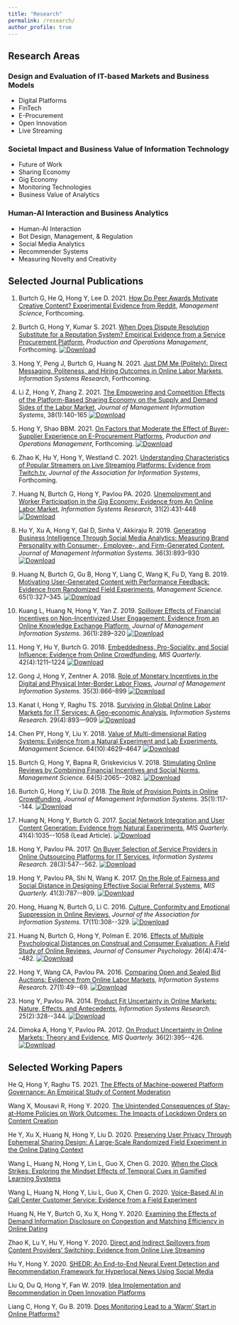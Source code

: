 ```yaml
---
title: "Research"
permalink: /research/
author_profile: true
---
```


## Research Areas

### Design and Evaluation of IT-based Markets and Business Models
- Digital Platforms
- FinTech
- E-Procurement
- Open Innovation
- Live Streaming

### Societal Impact and Business Value of Information Technology
- Future of Work
- Sharing Economy
- Gig Economy
- Monitoring Technologies
- Business Value of Analytics

### Human-AI Interaction and Business Analytics
- Human-AI Interaction
- Bot Design, Management, & Regulation
- Social Media Analytics
- Recommender Systems
- Measuring Novelty and Creativity
 
<!-- <hr style="clear:both;visibility: hidden;" />   -->

## Selected Journal Publications

1. Burtch G, He Q, Hong Y, Lee D. 2021. [How Do Peer Awards Motivate Creative Content? Experimental Evidence from Reddit](https://papers.ssrn.com/sol3/papers.cfm?abstract_id=3701259), *Management Science*, Forthcoming.

1. Burtch G, Hong Y, Kumar S. 2021. [When Does Dispute Resolution Substitute for a Reputation System? Empirical Evidence from a Service Procurement Platform](https://papers.ssrn.com/sol3/papers.cfm?abstract_id=3436213), *Production and Operations Management*, Forthcoming. [![Download](https://img.shields.io/badge/Download-blue.svg)](/paper-pdf/POM_DisputeResolution_2021.pdf)

1. Hong Y, Peng J, Burtch G, Huang N. 2021. [Just DM Me (Politely): Direct Messaging, Politeness, and Hiring Outcomes in Online Labor Markets](https://papers.ssrn.com/sol3/papers.cfm?abstract_id=3151289), *Information Systems Research*, Forthcoming.

1. Li Z, Hong Y, Zhang Z. 2021. [The Empowering and Competition Effects of the Platform-Based Sharing Economy on the Supply and Demand Sides of the Labor Market](https://urldefense.com/v3/__https://www.tandfonline.com/eprint/NV4YPPYWBCBWWHQZYBDG/full?target=10.1080*07421222.2021.1870387__;Lw!!LkSTlj0I!UWhkN7ZeZgmRaMvNV4Khy7QK99k6BxaXLksNR-PFMTZ8IgF-yyG_xKutptHdfHI$), *Journal of Management Information Systems*, 38(1):140-165 [![Download](https://img.shields.io/badge/Download-blue.svg)](/paper-pdf/JMIS_SharingEconomy_2021.pdf)

1. Hong Y, Shao BBM. 2021. [On Factors that Moderate the Effect of Buyer-Supplier Experience on E-Procurement Platforms](https://onlinelibrary.wiley.com/doi/abs/10.1111/poms.13291), *Production and Operations Management*, Forthcoming. [![Download](https://img.shields.io/badge/Download-blue.svg)](/paper-pdf/POM_Buyer_Experience_2020.pdf)

1. Zhao K, Hu Y, Hong Y, Westland C. 2021. [Understanding Characteristics of Popular Streamers on Live Streaming Platforms: Evidence from Twitch.tv](https://papers.ssrn.com/sol3/papers.cfm?abstract_id=3388949), *Journal of the Association for Information Systems*, Forthcoming.

1. Huang N, Burtch G, Hong Y, Pavlou PA. 2020. [Unemployment and Worker Participation in the Gig Economy: Evidence from An Online Labor Market](https://pubsonline.informs.org/doi/abs/10.1287/isre.2019.0896), *Information Systems Research,* 31(2):431-448 [![Download](https://img.shields.io/badge/Download-blue.svg)](/paper-pdf/ISR_GigUnemployment_2020.pdf)

1. Hu Y, Xu A, Hong Y, Gal D, Sinha V, Akkiraju R. 2019. [Generating Business Intelligence Through Social Media Analytics: Measuring Brand Personality with Consumer-, Employee-, and Firm-Generated Content](https://www.tandfonline.com/doi/abs/10.1080/07421222.2019.1628908), *Journal of Management Information Systems.* 36(3):893–930 [![Download](https://img.shields.io/badge/Download-blue.svg)](/paper-pdf/JMIS_Brand_Personality_2019.pdf)

1. Huang N, Burtch G, Gu B, Hong Y, Liang C, Wang K, Fu D, Yang B. 2019. [Motivating User-Generated Content with Performance Feedback: Evidence from Randomized Field Experiments](https://pubsonline.informs.org/doi/10.1287/mnsc.2017.2944), *Management Science.* 65(1):327–345. [![Download](https://img.shields.io/badge/Download-blue.svg)](/paper-pdf/MS_Performance_Feedback_2019.pdf)

1. Kuang L, Huang N, Hong Y, Yan Z. 2019. [Spillover Effects of Financial Incentives on Non-Incentivized User Engagement: Evidence from an Online Knowledge Exchange Platform](https://www.tandfonline.com/doi/abs/10.1080/07421222.2018.1550564?journalCode=mmis20), *Journal of Management Information Systems.* 36(1):289–320 [![Download](https://img.shields.io/badge/Download-blue.svg)](/paper-pdf/JMIS_Spillover_Effect_UGC_2019.pdf)

1. Hong Y, Hu Y, Burtch G. 2018. [Embeddedness, Pro-Sociality, and Social Influence: Evidence from Online Crowdfunding](https://aisel.aisnet.org/misq/vol42/iss4/11/), *MIS Quarterly.* 42(4):1211–1224 [![Download](https://img.shields.io/badge/Download-blue.svg)](/paper-pdf/MISQ_Embeddedness_2018.pdf)

1. Gong J, Hong Y, Zentner A. 2018. [Role of Monetary Incentives in the Digital and Physical Inter-Border Labor Flows](https://www.tandfonline.com/doi/abs/10.1080/07421222.2018.1481661), *Journal of Management Information Systems.* 35(3):866–899 [![Download](https://img.shields.io/badge/Download-blue.svg)](/paper-pdf/JMIS_incentive_and_labor_flow_2018.pdf)

1. Kanat I, Hong Y, Raghu TS. 2018. [Surviving in Global Online Labor Markets for IT Services: A Geo-economic Analysis](https://pubsonline.informs.org/doi/abs/10.1287/isre.2017.0751), *Information Systems Research.* 29(4):893—909 [![Download](https://img.shields.io/badge/Download-blue.svg)](/paper-pdf/ISR_Survival_in_OLM_2018.pdf)

1. Chen PY, Hong Y, Liu Y. 2018. [Value of Multi-dimensional Rating Systems: Evidence from a Natural Experiment and Lab Experiments](http://pubsonline.informs.org/doi/abs/10.1287/mnsc.2017.2852), *Management Science.* 64(10):4629–4647 [![Download](https://img.shields.io/badge/Download-blue.svg)](/paper-pdf/MS_MD_Systems_2018.pdf)

1. Burtch G, Hong Y, Bapna R, Griskevicius V. 2018. [Stimulating Online Reviews by Combining Financial Incentives and Social Norms](http://pubsonline.informs.org/doi/abs/10.1287/mnsc.2016.2715), *Management Science.* 64(5):2065--2082. [![Download](https://img.shields.io/badge/Download-blue.svg)](/paper-pdf/MS_Social_Norms_2018.pdf)

1. Burtch G, Hong Y, Liu D. 2018. [The Role of Provision Points in Online Crowdfunding](https://www.tandfonline.com/doi/full/10.1080/07421222.2018.1440764), *Journal of Management Information Systems.* 35(1):117--144. [![Download](https://img.shields.io/badge/Download-blue.svg)](/paper-pdf/JMIS_PPM_Crowdfunding_2018.pdf)

1. Huang N, Hong Y, Burtch G. 2017. [Social Network Integration and User Content Generation: Evidence from Natural Experiments](https://aisel.aisnet.org/misq/vol41/iss4/4/), *MIS Quarterly.* 41(4):1035--1058 (Lead Article). [![Download](https://img.shields.io/badge/Download-blue.svg)](/paper-pdf/MISQ_Social_Network_Integration_2017.pdf)

1. Hong Y, Pavlou PA. 2017. [On Buyer Selection of Service Providers in Online Outsourcing Platforms for IT Services](http://pubsonline.informs.org/doi/abs/10.1287/isre.2017.0709), *Information Systems Research.* 28(3):547--562. [![Download](https://img.shields.io/badge/Download-blue.svg)](/paper-pdf/ISR_Selection_Service_Providers_2017.pdf)

1. Hong Y, Pavlou PA, Shi N, Wang K. 2017. [On the Role of Fairness and Social Distance in Designing Effective Social Referral Systems](https://aisel.aisnet.org/misq/vol41/iss3/8/), *MIS Quarterly.* 41(3):787--809. [![Download](https://img.shields.io/badge/Download-blue.svg)](/paper-pdf/MISQ_Social_Referrals_2017.pdf)

1. Hong, Huang N, Burtch G, Li C. 2016. [Culture, Conformity and Emotional Suppression in Online Reviews](http://aisel.aisnet.org/jais/vol17/iss11/2/), *Journal of the Association for Information Systems.* 17(11):308--329. [![Download](https://img.shields.io/badge/Download-blue.svg)](/paper-pdf/JAIS_culture_online_reviews_2016.pdf)

1. Huang N, Burtch G, Hong Y, Polman E. 2016. [Effects of Multiple Psychological Distances on Construal and Consumer Evaluation: A Field Study of Online Reviews](https://doi.org/10.1016/j.jcps.2016.03.001), *Journal of Consumer Psychology.* 26(4):474--482. [![Download](https://img.shields.io/badge/Download-blue.svg)](/paper-pdf/JCP_Multiple_Psychological_Distances_2016.pdf)

1. Hong Y, Wang CA, Pavlou PA. 2016. [Comparing Open and Sealed Bid Auctions: Evidence from Online Labor Markets](https://doi.org/10.1287/isre.2015.0606), *Information Systems Research.* 27(1):49--69. [![Download](https://img.shields.io/badge/Download-blue.svg)](/paper-pdf/ISR_Auction_Design_2016.pdf)

1. Hong Y, Pavlou PA. 2014. [Product Fit Uncertainty in Online Markets: Nature, Effects, and Antecedents](https://doi.org/10.1287/isre.2014.0520), *Information Systems Research.* 25(2):328--344. [![Download](https://img.shields.io/badge/Download-blue.svg)](/paper-pdf/ISR_Product_Fit_Uncertainty_2014.pdf)

1. Dimoka A, Hong Y, Pavlou PA. 2012. [On Product Uncertainty in Online Markets: Theory and Evidence](https://aisel.aisnet.org/misq/vol36/iss2/6/), *MIS Quarterly.* 36(2):395--426. [![Download](https://img.shields.io/badge/Download-blue.svg)](/paper-pdf/MISQ_Product_Uncertainty_2012.pdf)


## Selected Working Papers

He Q, Hong Y, Raghu TS. 2021. [The Effects of Machine-powered Platform Governance: An Empirical Study of Content Moderation](https://papers.ssrn.com/sol3/papers.cfm?abstract_id=3767680)

Wang X, Mousavi R, Hong Y. 2020. [The Unintended Consequences of Stay-at-Home Policies on Work Outcomes: The Impacts of Lockdown Orders on Content Creation](https://arxiv.org/abs/2011.15068)

He Y, Xu X, Huang N, Hong Y, Liu D. 2020. [Preserving User Privacy Through Ephemeral Sharing Design: A Large-Scale Randomized Field Experiment in the Online Dating Context](https://papers.ssrn.com/sol3/papers.cfm?abstract_id=3740782)

Wang L, Huang N, Hong Y, Lin L, Guo X, Chen G. 2020. [When the Clock Strikes: Exploring the Mindset Effects of Temporal Cues in Gamified Learning Systems](https://papers.ssrn.com/sol3/papers.cfm?abstract_id=3693481)

Wang L, Huang N, Hong Y, Liu L, Guo X, Chen G. 2020. [Voice-Based AI in Call Center Customer Service: Evidence from a Field Experiment](https://papers.ssrn.com/sol3/papers.cfm?abstract_id=3633100)

Huang N, He Y, Burtch G, Xu X, Hong Y. 2020. [Examining the Effects of Demand Information Disclosure on Congestion and Matching Efficiency in Online Dating](https://papers.ssrn.com/sol3/papers.cfm?abstract_id=3514033)

Zhao K, Lu Y, Hu Y, Hong Y. 2020. [Direct and Indirect Spillovers from Content Providers’ Switching: Evidence from Online Live Streaming](https://papers.ssrn.com/sol3/papers.cfm?abstract_id=3521508)

Hu Y, Hong Y. 2020. [SHEDR: An End-to-End Neural Event Detection and Recommendation Framework for Hyperlocal News Using Social Media](https://papers.ssrn.com/sol3/papers.cfm?abstract_id=3677461)

Liu Q, Du Q, Hong Y, Fan W. 2019. [Idea Implementation and Recommendation in Open Innovation Platforms](https://papers.ssrn.com/sol3/papers.cfm?abstract_id=3480760)

Liang C, Hong Y, Gu B. 2019. [Does Monitoring Lead to a ‘Warm’ Start in Online Platforms?](https://papers.ssrn.com/sol3/papers.cfm?abstract_id=2844920)
